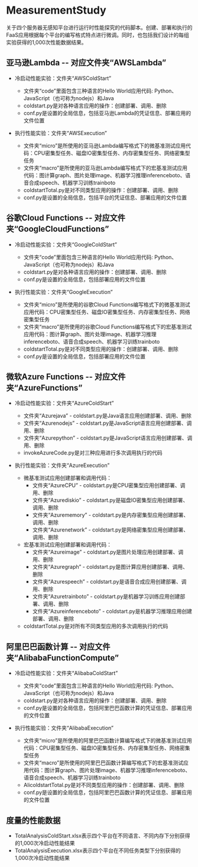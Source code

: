 # MeasurementStudy

关于四个服务器无感知平台进行运行时性能探究的代码脚本。创建、部署和执行的FaaS应用根据每个平台的编写格式特点进行微调。同时，也包括我们设计的每组实验获得的1,000次性能数据结果。

## 亚马逊Lambda -- 对应文件夹“AWSLambda”
- 冷启动性能实验：文件夹“AWSColdStart”
    - 文件夹“code”里面包含三种语言的Hello World应用代码: Python、JavaScript（也可称为nodejs）和Java
    - coldstart.py是对各种语言应用的操作：创建部署、调用、删除
    - conf.py是设置的全局信息，包括亚马逊Lambda的凭证信息、部署应用的文件位置

- 执行性能实验：文件夹“AWSExecution”
    - 文件夹“micro”是所使用的亚马逊Lambda编写格式下的微基准测试应用代码：CPU密集型任务、磁盘IO密集型任务、内存密集型任务、网络密集型任务
    - 文件夹“macro”是所使用的亚马逊Lambda编写格式下的宏基准测试应用代码：图计算graph、图片处理image、机器学习推理inferenceboto、语音合成speech、机器学习训练trainboto
    - coldstartTotal.py是对不同类型应用的操作：创建部署、调用、删除
    - conf.py是设置的全局信息，包括平台的凭证信息、部署应用的文件位置


## 谷歌Cloud Functions -- 对应文件夹“GoogleCloudFunctions”
- 冷启动性能实验：文件夹“GoogleColdStart”
    - 文件夹“code”里面包含三种语言的Hello World应用代码: Python、JavaScript（也可称为nodejs）和Java
    - coldstart.py是对各种语言应用的操作：创建部署、调用、删除
    - conf.py是设置的全局信息，包括部署应用的文件位置


- 执行性能实验：文件夹“GoogleExecution”
    - 文件夹“micro”是所使用的谷歌Cloud Functions编写格式下的微基准测试应用代码：CPU密集型任务、磁盘IO密集型任务、内存密集型任务、网络密集型任务
    - 文件夹“macro”是所使用的谷歌Cloud Functions编写格式下的宏基准测试应用代码：图计算graph、图片处理image、机器学习推理inferenceboto、语音合成speech、机器学习训练trainboto
    - coldstartTotal.py是对不同类型应用的操作：创建部署、调用、删除
    - conf.py是设置的全局信息，包括部署应用的文件位置


## 微软Azure Functions -- 对应文件夹“AzureFunctions”
- 冷启动性能实验：文件夹“AzureColdStart”
    - 文件夹“Azurejava” - coldstart.py是Java语言应用创建部署、调用、删除
    - 文件夹“Azurenodejs” - coldstart.py是JavaScript语言应用创建部署、调用、删除
    - 文件夹“Azurepython” - coldstart.py是JavaScript语言应用创建部署、调用、删除
    - invokeAzureCode.py是对三种应用进行多次调用执行的代码


- 执行性能实验：文件夹“AzureExecution”
    - 微基准测试应用创建部署和调用代码：
        - 文件夹“AzureCPU” - coldstart.py是CPU密集型应用创建部署、调用、删除
        - 文件夹“Azurediskio” - coldstart.py是磁盘IO密集型应用创建部署、调用、删除
        - 文件夹“Azurememory” - coldstart.py是内存密集型应用创建部署、调用、删除
        - 文件夹“Azurenetwork” - coldstart.py是网络密集型应用创建部署、调用、删除
    - 宏基准测试应用创建部署和调用代码：
        - 文件夹“Azureimage” - coldstart.py是图片处理应用创建部署、调用、删除
        - 文件夹“Azuregraph” - coldstart.py是图计算应用创建部署、调用、删除
        - 文件夹“Azurespeech” - coldstart.py是语音合成应用创建部署、调用、删除
        - 文件夹“Azuretrainboto” - coldstart.py是机器学习训练应用创建部署、调用、删除
        - 文件夹“Azureinferenceboto” - coldstart.py是机器学习推理应用创建部署、调用、删除
     - coldstartTotal.py是对所有不同类型应用的多次调用执行的代码
    

## 阿里巴巴函数计算 -- 对应文件夹“AlibabaFunctionCompute”
- 冷启动性能实验：文件夹“AlibabaColdStart”
    - 文件夹“code”里面包含三种语言的Hello World应用代码: Python、JavaScript（也可称为nodejs）和Java
    - coldstart.py是对各种语言应用的操作：创建部署、调用、删除
    - conf.py是设置的全局信息，包括阿里巴巴函数计算的凭证信息、部署应用的文件位置

- 执行性能实验：文件夹“AlibabaExecution”
    - 文件夹“micro”是所使用的阿里巴巴函数计算编写格式下的微基准测试应用代码：CPU密集型任务、磁盘IO密集型任务、内存密集型任务、网络密集型任务
    - 文件夹“macro”是所使用的阿里巴巴函数计算编写格式下的宏基准测试应用代码：图计算graph、图片处理image、机器学习推理inferenceboto、语音合成speech、机器学习训练trainboto
    - AlicoldstartTotal.py是对不同类型应用的操作：创建部署、调用、删除
    - conf.py是设置的全局信息，包括阿里巴巴函数计算的凭证信息、部署应用的文件位置


## 度量的性能数据
- TotalAnalysisColdStart.xlsx表示四个平台在不同语言、不同内存下分别获得的1,000次冷启动性能结果
- TotalAnalysisExecution.xlsx表示四个平台在不同任务类型下分别获得的1,000次冷启动性能结果